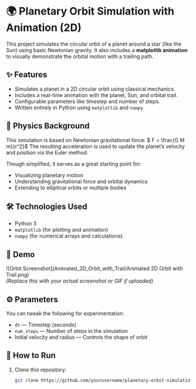 # 🌍 Planetary Orbit Simulation with Animation (2D)

This project simulates the circular orbit of a planet around a star (like the Sun) using basic Newtonian gravity. It also includes a **matplotlib animation** to visually demonstrate the orbital motion with a trailing path.

## ✨ Features
- Simulates a planet in a 2D circular orbit using classical mechanics.
- Includes a real-time animation with the planet, Sun, and orbital trail.
- Configurable parameters like timestep and number of steps.
- Written entirely in Python using `matplotlib` and `numpy`.

## 🔭 Physics Background
This simulation is based on Newtonian gravitational force:
$ F = \frac{G M m}{r^2}$
The resulting acceleration is used to update the planet’s velocity and position via the Euler method.

Though simplified, it serves as a great starting point for:
- Visualizing planetary motion
- Understanding gravitational force and orbital dynamics
- Extending to elliptical orbits or multiple bodies

## 🛠️ Technologies Used
- Python 3
- `matplotlib` (for plotting and animation)
- `numpy` (for numerical arrays and calculations)

## 📸 Demo
![Orbit Screenshot](Animated_2D_Orbit_with_Trail/Animated 2D Orbit with Trail.png)  
_(Replace this with your actual screenshot or GIF if uploaded)_

## ⚙️ Parameters
You can tweak the following for experimentation:
- `dt` — Timestep (seconds)
- `num_steps` — Number of steps in the simulation
- Initial velocity and radius — Controls the shape of orbit

## 🚀 How to Run
1. Clone this repository:
   ```bash
   git clone https://github.com/yourusername/planetary-orbit-simulation.git
